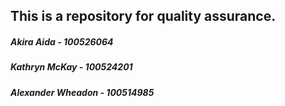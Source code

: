 ## This is a repository for quality assurance.

##### Akira Aida - 100526064
##### Kathryn McKay - 100524201
##### Alexander Wheadon - 100514985
